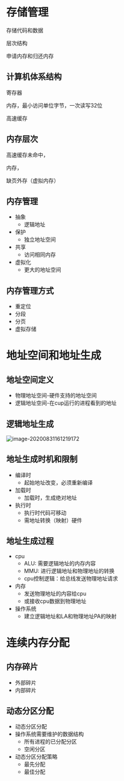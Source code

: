 # 存储管理

存储代码和数据

层次结构

申请内存和归还内存

## 计算机体系结构

寄存器

内存，最小访问单位字节，一次读写32位

高速缓存

## 内存层次

高速缓存未命中，

内存，

缺页外存（虚拟内存）

## 内存管理

* 抽象
  * 逻辑地址
* 保护
  * 独立地址空间
* 共享
  * 访问相同内存
* 虚拟化
  * 更大的地址空间

## 内存管理方式

* 重定位
* 分段
* 分页
* 虚拟存储

# 地址空间和地址生成

## 地址空间定义

* 物理地址空间-硬件支持的地址空间
* 逻辑地址空间-在cup运行的进程看到的地址

## 逻辑地址生成

![image-20200831161219172](C:\Users\c00518663\AppData\Roaming\Typora\typora-user-images\image-20200831161219172.png)

## 地址生成时机和限制

* 编译时
  * 起始地址改变，必须重新编译
* 加载时
  * 加载时，生成绝对地址
* 执行时
  * 执行时代码可移动
  * 需地址转换（映射）硬件

## 地址生成过程

* cpu
  * ALU: 需要逻辑地址的内存内容
  * MMU: 进行逻辑地址和物理地址的转换
  * cpu控制逻辑：给总线发送物理地址请求
* 内存
  * 发送物理地址的内容给cpu
  * 或接收cpu数据到物理地址
* 操作系统
  * 建立逻辑地址和LA和物理地址PA的映射

# 连续内存分配

## 内存碎片

* 外部碎片
* 内部碎片

## 动态分区分配

* 动态分区分配
* 操作系统需要维护的数据结构
  * 所有进程的已分配分区
  * 空闲分区
* 动态分区分配策略
  * 最先分配
  * 最佳分配